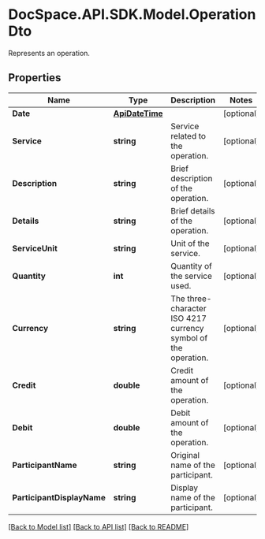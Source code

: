 # DocSpace.API.SDK.Model.OperationDto
Represents an operation.

## Properties

Name | Type | Description | Notes
------------ | ------------- | ------------- | -------------
**Date** | [**ApiDateTime**](ApiDateTime.md) |  | [optional] 
**Service** | **string** | Service related to the operation. | [optional] 
**Description** | **string** | Brief description of the operation. | [optional] 
**Details** | **string** | Brief details of the operation. | [optional] 
**ServiceUnit** | **string** | Unit of the service. | [optional] 
**Quantity** | **int** | Quantity of the service used. | [optional] 
**Currency** | **string** | The three-character ISO 4217 currency symbol of the operation. | [optional] 
**Credit** | **double** | Credit amount of the operation. | [optional] 
**Debit** | **double** | Debit amount of the operation. | [optional] 
**ParticipantName** | **string** | Original name of the participant. | [optional] 
**ParticipantDisplayName** | **string** | Display name of the participant. | [optional] 

[[Back to Model list]](../README.md#documentation-for-models) [[Back to API list]](../README.md#documentation-for-api-endpoints) [[Back to README]](../README.md)

